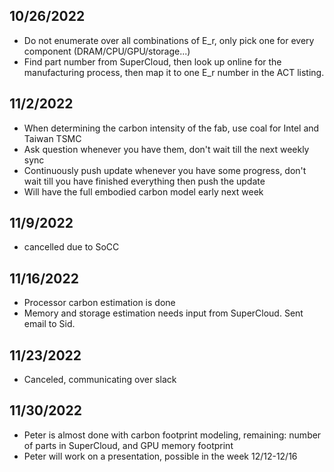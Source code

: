 ## 10/26/2022

- Do not enumerate over all combinations of E_r, only pick one for every component (DRAM/CPU/GPU/storage...)
- Find part number from SuperCloud, then look up online for the manufacturing process, then map it to one E_r number in the ACT listing.

## 11/2/2022

- When determining the carbon intensity of the fab, use coal for Intel and Taiwan TSMC
- Ask question whenever you have them, don't wait till the next weekly sync
- Continuously push update whenever you have some progress, don't wait till you have finished everything then push the update
- Will have the full embodied carbon model early next week

## 11/9/2022

- cancelled due to SoCC

## 11/16/2022

- Processor carbon estimation is done
- Memory and storage estimation needs input from SuperCloud. Sent email to Sid.

## 11/23/2022

- Canceled, communicating over slack

## 11/30/2022

- Peter is almost done with carbon footprint modeling, remaining: number of parts in SuperCloud, and GPU memory footprint
- Peter will work on a presentation, possible in the week 12/12-12/16